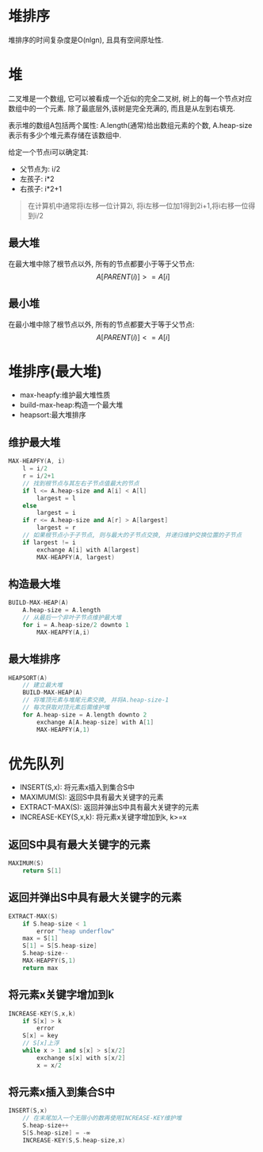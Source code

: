 # 堆排序

堆排序的时间复杂度是O(nlgn), 且具有空间原址性.

# 堆

二叉堆是一个数组, 它可以被看成一个近似的完全二叉树, 树上的每一个节点对应数组中的一个元素. 除了最底层外,该树是完全充满的, 而且是从左到右填充.

表示堆的数组A包括两个属性: A.length(通常)给出数组元素的个数, A.heap-size表示有多少个堆元素存储在该数组中.

给定一个节点i可以确定其:

* 父节点为: i/2
* 左孩子: i*2
* 右孩子: i*2+1

> 在计算机中通常将i左移一位计算2i, 将i左移一位加1得到2i+1,将i右移一位得到i/2

## 最大堆

在最大堆中除了根节点以外, 所有的节点都要小于等于父节点:
$$
A[PARENT(i)] >= A[i]
$$

## 最小堆

在最小堆中除了根节点以外, 所有的节点都要大于等于父节点:
$$
A[PARENT(i)] <= A[i]
$$

# 堆排序(最大堆)

* max-heapfy:维护最大堆性质
* build-max-heap:构造一个最大堆
* heapsort:最大堆排序

## 维护最大堆

```C++
MAX-HEAPFY(A, i)
    l = i/2
    r = i/2+1
    // 找到根节点与其左右子节点值最大的节点
    if l <= A.heap-size and A[i] < A[l]
        largest = l
    else 
        largest = i
    if r <= A.heap-size and A[r] > A[largest]
        largest = r
    // 如果根节点小于子节点, 则与最大的子节点交换, 并递归维护交换位置的子节点
    if largest != i
        exchange A[i] with A[largest]
        MAX-HEAPFY(A, largest)
```

## 构造最大堆

```C++
BUILD-MAX-HEAP(A)
    A.heap-size = A.length
    // 从最后一个非叶子节点维护最大堆
    for i = A.heap-size/2 downto 1
        MAX-HEAPFY(A,i)
```

## 最大堆排序

```C++
HEAPSORT(A)
    // 建立最大堆
    BUILD-MAX-HEAP(A)
    // 将堆顶元素与堆尾元素交换, 并将A.heap-size-1
    // 每次获取对顶元素后需维护堆
    for A.heap-size = A.length downto 2
        exchange A[A.heap-size] with A[1]
        MAX-HEAPFY(A,1)
```

# 优先队列

* INSERT(S,x): 将元素x插入到集合S中
* MAXIMUM(S): 返回S中具有最大关键字的元素
* EXTRACT-MAX(S): 返回并弹出S中具有最大关键字的元素
* INCREASE-KEY(S,x,k): 将元素x关键字增加到k, k>=x

## 返回S中具有最大关键字的元素

```C++
MAXIMUM(S)
    return S[1]
```

## 返回并弹出S中具有最大关键字的元素

```C++
EXTRACT-MAX(S)
    if S.heap-size < 1
        error "heap underflow"
    max = S[1]
    S[1] = S[S.heap-size]
    S.heap-size--
    MAX-HEAPFY(S,1)
    return max
```

## 将元素x关键字增加到k

```C++
INCREASE-KEY(S,x,k)
    if S[x] > k
        error
    S[x] = key
    // S[x]上浮
    while x > 1 and s[x] > s[x/2]
        exchange s[x] with s[x/2]
        x = x/2
```

## 将元素x插入到集合S中

```C++
INSERT(S,x)
    // 在末尾加入一个无限小的数再使用INCREASE-KEY维护堆
    S.heap-size++
    S[S.heap-size] = -∞
    INCREASE-KEY(S,S.heap-size,x)
```







